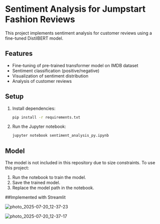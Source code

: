 # Sentiment Analysis for Jumpstart Fashion Reviews

This project implements sentiment analysis for customer reviews using a fine-tuned DistilBERT model.

## Features

- Fine-tuning of pre-trained transformer model on IMDB dataset
- Sentiment classification (positive/negative)
- Visualization of sentiment distribution
- Analysis of customer reviews

## Setup

1. Install dependencies:
   ```bash
   pip install -r requirements.txt  

2. Run the Jupyter notebook:
   ```bash
   jupyter notebook sentiment_analysis_py.ipynb

## Model

The model is not included in this repository due to size constraints. To use this project:

1. Run the notebook to train the model.
2. Save the trained model.
3. Replace the model path in the notebook.

##Implemented with Streamlit

![photo_2025-07-20_12-37-23](https://github.com/user-attachments/assets/d925353d-d841-4059-88af-57d3eb6d5969)

![photo_2025-07-20_12-37-17](https://github.com/user-attachments/assets/4f52e5c4-ab46-4153-90e5-4e4620822f09)

